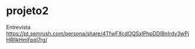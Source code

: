 # projeto2

Entrevista
https://pt.semrush.com/persona/share/4TfwFXcdOQSxlPhpDDlBnIrdy3wPjHRIlkHmFpql7rg/
